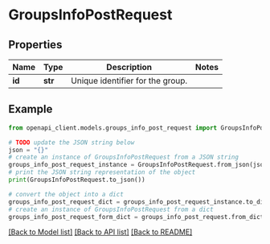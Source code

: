 # GroupsInfoPostRequest


## Properties

Name | Type | Description | Notes
------------ | ------------- | ------------- | -------------
**id** | **str** | Unique identifier for the group. | 

## Example

```python
from openapi_client.models.groups_info_post_request import GroupsInfoPostRequest

# TODO update the JSON string below
json = "{}"
# create an instance of GroupsInfoPostRequest from a JSON string
groups_info_post_request_instance = GroupsInfoPostRequest.from_json(json)
# print the JSON string representation of the object
print(GroupsInfoPostRequest.to_json())

# convert the object into a dict
groups_info_post_request_dict = groups_info_post_request_instance.to_dict()
# create an instance of GroupsInfoPostRequest from a dict
groups_info_post_request_form_dict = groups_info_post_request.from_dict(groups_info_post_request_dict)
```
[[Back to Model list]](../README.md#documentation-for-models) [[Back to API list]](../README.md#documentation-for-api-endpoints) [[Back to README]](../README.md)


